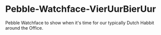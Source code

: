 # Pebble-Watchface-VierUurBierUur
Pebble Watchface to show when it's time for our typically Dutch Habbit around the Office.
